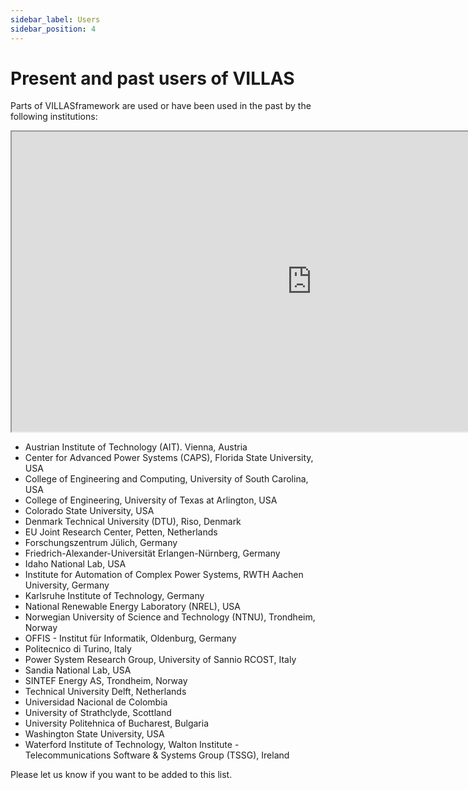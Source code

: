 ```yaml
---
sidebar_label: Users
sidebar_position: 4
---
```


# Present and past users of VILLAS

Parts of VILLASframework are used or have been used in the past by the following institutions:

<iframe src="https://www.google.com/maps/d/u/1/embed?mid=1K10Pv-03AxATU0gJyhLpHkxgDRU" width="960" height="480"></iframe>


- Austrian Institute of Technology (AIT). Vienna, Austria
- Center for Advanced Power Systems (CAPS), Florida State University, USA
- College of Engineering and Computing, University of South Carolina, USA
- College of Engineering, University of Texas at Arlington, USA
- Colorado State University, USA
- Denmark Technical University (DTU), Riso, Denmark
- EU Joint Research Center, Petten, Netherlands
- Forschungszentrum Jülich, Germany
- Friedrich-Alexander-Universität Erlangen-Nürnberg, Germany
- Idaho National Lab, USA
- Institute for Automation of Complex Power Systems, RWTH Aachen University, Germany
- Karlsruhe Institute of Technology, Germany
- National Renewable Energy Laboratory (NREL), USA
- Norwegian University of Science and Technology (NTNU), Trondheim, Norway
- OFFIS - Institut für Informatik, Oldenburg, Germany
- Politecnico di Turino, Italy
- Power System Research Group, University of Sannio RCOST, Italy
- Sandia National Lab, USA
- SINTEF Energy AS, Trondheim, Norway
- Technical University Delft, Netherlands
- Universidad Nacional de Colombia
- University of Strathclyde, Scottland
- University Politehnica of Bucharest, Bulgaria
- Washington State University, USA
- Waterford Institute of Technology, Walton Institute - Telecommunications Software & Systems Group (TSSG), Ireland

Please let us know if you want to be added to this list.
